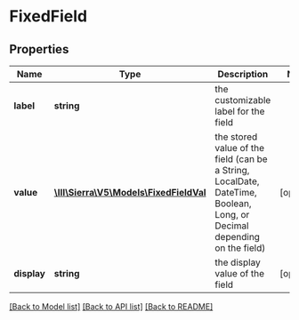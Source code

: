 # FixedField

## Properties
Name | Type | Description | Notes
------------ | ------------- | ------------- | -------------
**label** | **string** | the customizable label for the field | 
**value** | [**\III\Sierra\V5\Models\FixedFieldVal**](FixedFieldVal.md) | the stored value of the field (can be a String, LocalDate, DateTime, Boolean, Long, or Decimal depending on the field) | [optional] 
**display** | **string** | the display value of the field | [optional] 

[[Back to Model list]](../README.md#documentation-for-models) [[Back to API list]](../README.md#documentation-for-api-endpoints) [[Back to README]](../README.md)



